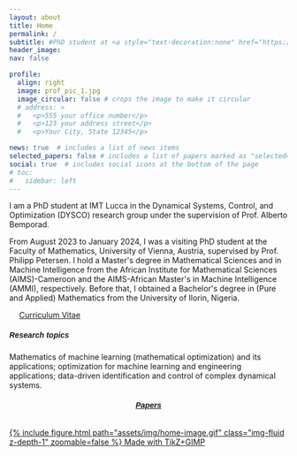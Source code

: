 ```yaml
---
layout: about
title: Home
permalink: /
subtitle: #PhD student at <a style="text-decoration:none" href="https://www.imtlucca.it/en/adeyemi.adeoye" target="_blank">IMT Lucca</a>
header_image:
nav: false 

profile:
  align: right
  image: prof_pic_1.jpg
  image_circular: false # crops the image to make it circular
  # address: >
  #   <p>555 your office number</p>
  #   <p>123 your address street</p>
  #   <p>Your City, State 12345</p>

news: true  # includes a list of news items
selected_papers: false # includes a list of papers marked as "selected={true}"
social: true  # includes social icons at the bottom of the page
# toc:
#   sidebar: left
---
```


I am a PhD student at <a style="text-decoration:none" href="https://www.imtlucca.it/en" target="_blank">IMT Lucca</a> in the Dynamical Systems, Control, and Optimization (<a style="text-decoration:none" href="http://dysco.imtlucca.it/" target="_blank">DYSCO</a>) research group under the supervision of <a style="text-decoration:none" href="http://cse.lab.imtlucca.it/~bemporad/" target="_blank">Prof. Alberto Bemporad</a>.

From August 2023 to January 2024, I was a visiting PhD student at the Faculty of Mathematics, University of Vienna, Austria, supervised by <a style="text-decoration:none" href="https://scholar.google.com/citations?hl=en&user=Huw7cHIAAAAJ" target="_blank">Prof. Philipp Petersen</a>. I hold a Master's degree in Mathematical Sciences and in Machine Intelligence from the African Institute for Mathematical Sciences (AIMS)-Cameroon and the AIMS-African Master's in Machine Intelligence (AMMI), respectively. Before that, I obtained a Bachelor's degree in (Pure and Applied) Mathematics from the University of Ilorin, Nigeria.

&emsp;
<a href="https://adeyemiadeoye.github.io/cv/" title="CV" role="button" target="_self"><i class="ai ai-cv-square ai-1x z-depth-1"></i> Curriculum Vitae </a>

<!-- <p style="margin-bottom:1cm;"></p> -->
<!-- --- -->
<h5 style="font-weight: bold; font-family: 'JuliaMono', sans-serif;"> Research topics </h5>
<!-- --- -->
Mathematics of machine learning (mathematical optimization) and its applications; optimization for machine learning and engineering applications; data-driven identification and control of complex dynamical systems.
<div class="row mt-3">
    <div class="col-sm mt-3 mt-md-0">
        <a href="https://adeyemiadeoye.github.io/papers/">
          <h6 style="text-align: center; font-weight: bold; font-family: 'JuliaMono', sans-serif;">Papers</h6>
          <div class="rounded-image-wrapper" style="position: relative;">
            {% include figure.html path="assets/img/home-image.gif" class="img-fluid z-depth-1" zoomable=false %}
            <span class="made-with-tikz">Made with TikZ+GIMP</span>
          </div>
        </a>
    </div>
</div>